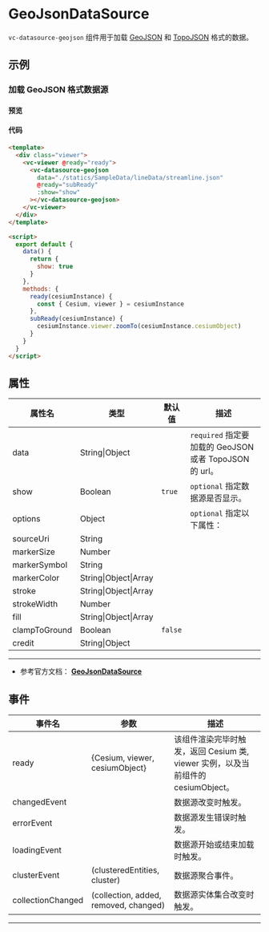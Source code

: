 # GeoJsonDataSource

`vc-datasource-geojson` 组件用于加载 [GeoJSON](https://geojson.org/) 和 [TopoJSON](https://github.com/topojson/topojson) 格式的数据。

## 示例

### 加载 GeoJSON 格式数据源

#### 预览

<doc-preview>
  <template>
    <div class="viewer">
      <vc-viewer @ready="ready">
        <vc-datasource-geojson
          data="./statics/SampleData/lineData/streamline.json"
          @ready="subReady"
          :show="show"
        ></vc-datasource-geojson>
      </vc-viewer>
    </div>
  </template>

  <script>
    export default {
      data() {
        return {
          show: true
        }
      },
      methods: {
        ready(cesiumInstance) {
          const { Cesium, viewer } = cesiumInstance
        },
        subReady(cesiumInstance) {
          cesiumInstance.viewer.zoomTo(cesiumInstance.cesiumObject)
        }
      }
    }
  </script>
</doc-preview>

#### 代码

```html
<template>
  <div class="viewer">
    <vc-viewer @ready="ready">
      <vc-datasource-geojson
        data="./statics/SampleData/lineData/streamline.json"
        @ready="subReady"
        :show="show"
      ></vc-datasource-geojson>
    </vc-viewer>
  </div>
</template>

<script>
  export default {
    data() {
      return {
        show: true
      }
    },
    methods: {
      ready(cesiumInstance) {
        const { Cesium, viewer } = cesiumInstance
      },
      subReady(cesiumInstance) {
        cesiumInstance.viewer.zoomTo(cesiumInstance.cesiumObject)
      }
    }
  }
</script>
```

## 属性

| 属性名        | 类型                  | 默认值  | 描述                                                   |
| ------------- | --------------------- | ------- | ------------------------------------------------------ |
| data          | String\|Object        |         | `required` 指定要加载的 GeoJSON 或者 TopoJSON 的 url。 |
| show          | Boolean               | `true`  | `optional` 指定数据源是否显示。                        |
| options       | Object                |         | `optional` 指定以下属性：                              |
| sourceUri     | String                |         |                                                        |
| markerSize    | Number                |         |                                                        |
| markerSymbol  | String                |         |                                                        |
| markerColor   | String\|Object\|Array |         |                                                        |
| stroke        | String\|Object\|Array |         |                                                        |
| strokeWidth   | Number                |         |                                                        |
| fill          | String\|Object\|Array |         |                                                        |
| clampToGround | Boolean               | `false` |                                                        |
| credit        | String\|Object        |         |                                                        |

---

- 参考官方文档： **[GeoJsonDataSource](https://cesium.com/docs/cesiumjs-ref-doc/GeoJsonDataSource.html)**

## 事件

| 事件名       | 参数                           | 描述                                                                             |
| ------------ | ------------------------------ | -------------------------------------------------------------------------------- |
| ready        | {Cesium, viewer, cesiumObject} | 该组件渲染完毕时触发，返回 Cesium 类, viewer 实例，以及当前组件的 cesiumObject。 |
| changedEvent |                                | 数据源改变时触发。                                                               |
| errorEvent   |                                | 数据源发生错误时触发。                                                           |
| loadingEvent |                                | 数据源开始或结束加载时触发。                                                     |
| clusterEvent      | (clusteredEntities, cluster)          | 数据源聚合事件。                                                                 |
| collectionChanged | (collection, added, removed, changed) | 数据源实体集合改变时触发。                                                       |
---
